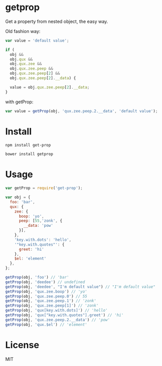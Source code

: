 # getprop

Get a property from nested object, the easy way.

Old fashion way:

```javascript
var value = 'default value';

if (
  obj &&
  obj.qux &&
  obj.qux.zee &&
  obj.qux.zee.peep &&
  obj.qux.zee.peep[2] &&
  obj.qux.zee.peep[2].__data) {

  value = obj.qux.zee.peep[2].__data;
}
```

with getProp:

```javascript
var value = getProp(obj, 'qux.zee.peep.2.__data', 'default value');
```

# Install

```bash
npm install get-prop
```

```bash
bower install getprop
```

# Usage

```javascript
var getProp = require('get-prop');

var obj = {
  foo: 'bar',
  qux: {
    zee: {
      boop: 'yo',
      peep: [55,'zonk', {
        __data: 'pow'
      }],
    },
    'key.with.dots': 'hello',
    '"key.with.quotes"': {
      greet: 'hi'
    },
    $el: 'element'
  },
};

getProp(obj, 'foo') // 'bar'
getProp(obj, 'deedee') // undefined
getProp(obj, 'deedee', "I'm default value") // "I'm default value"
getProp(obj, 'qux.zee.boop') // 'yo'
getProp(obj, 'qux.zee.peep.0') // 55
getProp(obj, 'qux.zee.peep.1') // 'zonk'
getProp(obj, 'qux.zee.peep[1]') // 'zonk'
getProp(obj, 'qux[key.with.dots]') // 'hello'
getProp(obj, 'qux["key.with.quotes"].greet') // 'hi'
getProp(obj, 'qux.zee.peep.2.__data') // 'pow'
getProp(obj, 'qux.$el') // 'element'
```

# License

MIT

